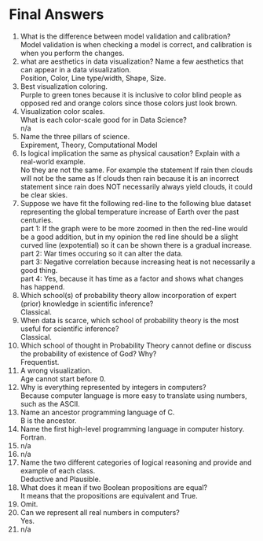 # Final Answers  

1. What is the difference between model validation and calibration?  
Model validation is when checking a model is correct, and calibration is when you perform the changes. 
2. what are aesthetics in data visualization? Name a few aesthetics that can appear in a data visualization.  
Position, Color, Line type/width, Shape, Size.  
3. Best visualization coloring.  
 Purple to green tones because it is inclusive to color blind people as opposed red and orange colors since those colors just look brown.  
4. Visualization color scales.  
What is each color-scale good for in Data Science?  
n/a  
5. Name the three pillars of science.  
Expirement, Theory, Computational Model  
6. Is logical implication the same as physical causation? Explain with a real-world example.  
No they are not the same. For example the statement If rain then clouds will not be the same as If clouds then rain because it is an incorrect statement since rain does NOT necessarily always yield clouds, it could be clear skies.  
7. Suppose we have fit the following red-line to the following blue dataset representing the global temperature increase of Earth over the past centuries.  
part 1: If the graph were to be more zoomed in then the red-line would be a good addition, but in my opinion the red line should be a slight curved line (expotential) so it can be shown there is a gradual increase.  
part 2: War times occuring so it can alter the data.  
part 3: Negative correlation because increasing heat is not necessarily a good thing.  
part 4: Yes, because it has time as a factor and shows what changes has happend.  
8. Which school(s) of probability theory allow incorporation of expert (prior) knowledge in scientific inference?  
Classical.  
9. When data is scarce, which school of probability theory is the most useful for scientific inference?  
Classical.  
10. Which school of thought in Probability Theory cannot define or discuss the probability of existence of God? Why?  
Frequentist.  
11. A wrong visualization.  
Age cannot start before 0.  
12. Why is everything represented by integers in computers?  
Because computer language is more easy to translate using numbers, such as the ASCII.  
13. Name an ancestor programming language of C.  
B is the ancestor.  
14. Name the first high-level programming language in computer history.  
Fortran.  
15. n/a  
16. n/a    
17. Name the two different categories of logical reasoning and provide and example of each class.   
Deductive and Plausible.  
18. What does it mean if two Boolean propositions are equal?  
 It means that the propositions are equivalent and True.  
19. Omit.  
20. Can we represent all real numbers in computers?  
Yes.  
21. n/a    

